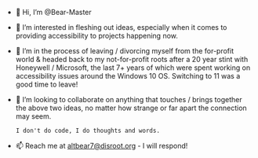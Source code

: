- 👋 Hi, I’m @Bear-Master
- 👀 I’m interested in fleshing out ideas, especially when it comes to providing accessibility to projects happening now.
- 🌱 I’m in the process of leaving / divorcing myself from the for-profit world & headed back to my not-for-profit roots 
      after a 20 year stint with Honeywell / Microsoft, the last 7+ years of which were spent working on accessibility 
      issues around the Windows 10 OS. Switching to 11 was a good time to leave!
- 💞️ I’m looking to collaborate on anything that touches / brings together the above two ideas, no matter how strange or 
      far apart the connection may seem.
      
      I don't do code, I do thoughts and words.

- 📫  Reach me at altbear7@disroot.org - I will respond!

<!---
Bear-Master/Bear-Master is a ✨ special ✨ repository because its `README.md` (this file) appears on your GitHub profile.
You can click the Preview link to take a look at your changes.
--->
